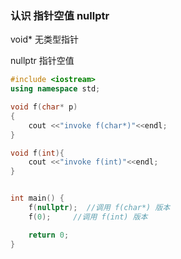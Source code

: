 

### 认识 指针空值 nullptr

void*  无类型指针

nullptr  指针空值 

```C++
#include <iostream>
using namespace std;

void f(char* p)
{
    cout <<"invoke f(char*)"<<endl;
}

void f(int){
    cout <<"invoke f(int)"<<endl;
}


int main() {
    f(nullptr);  //调用 f(char*) 版本
    f(0);     //调用 f(int) 版本

    return 0;
}
```



